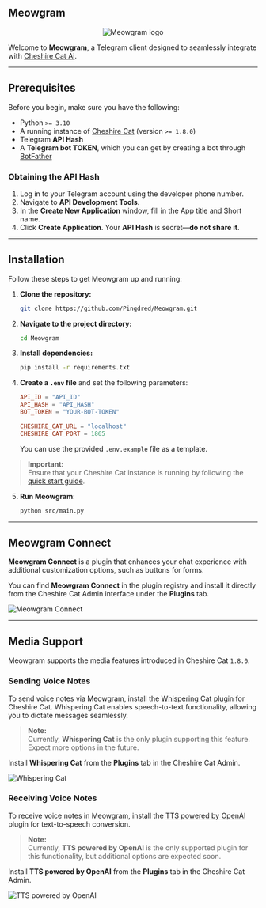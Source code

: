 ## Meowgram

<p align="center">
  <img src="https://raw.githubusercontent.com/Pingdred/Meowgram/main/logo.png" alt="Meowgram logo"/>
</p>

Welcome to **Meowgram**, a Telegram client designed to seamlessly integrate with [Cheshire Cat Ai](https://cheshirecat.ai/).

---

## Prerequisites

Before you begin, make sure you have the following:

- Python `>= 3.10`
- A running instance of [Cheshire Cat](https://github.com/cheshire-cat-ai/core#quickstart) (version `>= 1.8.0`)
- Telegram **API Hash**
- A **Telegram bot TOKEN**, which you can get by creating a bot through [BotFather](https://core.telegram.org/bots/features#creating-a-new-bot)

### Obtaining the API Hash

1. Log in to your Telegram account using the developer phone number.
2. Navigate to **API Development Tools**.
3. In the **Create New Application** window, fill in the App title and Short name.
4. Click **Create Application**. Your **API Hash** is secret—**do not share it**.

---

## Installation

Follow these steps to get Meowgram up and running:

1. **Clone the repository:**

   ```bash
   git clone https://github.com/Pingdred/Meowgram.git
   ```

2. **Navigate to the project directory:**

   ```bash
   cd Meowgram
   ```

3. **Install dependencies:**

   ```bash
   pip install -r requirements.txt
   ```

4. **Create a `.env` file** and set the following parameters:

   ```toml
   API_ID = "API_ID"
   API_HASH = "API_HASH"
   BOT_TOKEN = "YOUR-BOT-TOKEN"

   CHESHIRE_CAT_URL = "localhost"
   CHESHIRE_CAT_PORT = 1865
   ```

   You can use the provided `.env.example` file as a template.

> **Important:**  
> Ensure that your Cheshire Cat instance is running by following the [quick start guide](https://github.com/cheshire-cat-ai/core#quickstart).

5. **Run Meowgram**:

   ```bash
   python src/main.py
   ```

---

## Meowgram Connect

**Meowgram Connect** is a plugin that enhances your chat experience with additional customization options, such as buttons for forms.

You can find **Meowgram Connect** in the plugin registry and install it directly from the Cheshire Cat Admin interface under the **Plugins** tab.

![Meowgram Connect](assets/Screenshot%20from%202024-05-13%2015-46-05.png)

---

## Media Support

Meowgram supports the media features introduced in Cheshire Cat `1.8.0`.

### Sending Voice Notes

To send voice notes via Meowgram, install the [Whispering Cat](https://github.com/Furrmidable-Crew/Whispering_Cat) plugin for Cheshire Cat. Whispering Cat enables speech-to-text functionality, allowing you to dictate messages seamlessly.

> **Note:**  
> Currently, **Whispering Cat** is the only plugin supporting this feature. Expect more options in the future.

Install **Whispering Cat** from the **Plugins** tab in the Cheshire Cat Admin.

![Whispering Cat](https://github.com/Pingdred/Meowgram/assets/67059270/ff652354-0e9e-4505-b307-6af90d56d0cf)

### Receiving Voice Notes

To receive voice notes in Meowgram, install the [TTS powered by OpenAI](https://github.com/Pingdred/openai-tts) plugin for text-to-speech conversion.

> **Note:**  
> Currently, **TTS powered by OpenAI** is the only supported plugin for this functionality, but additional options are expected soon.

Install **TTS powered by OpenAI** from the **Plugins** tab in the Cheshire Cat Admin.

![TTS powered by OpenAI](assets/Screenshot%20from%202024-05-13%2015-46-35.png)
